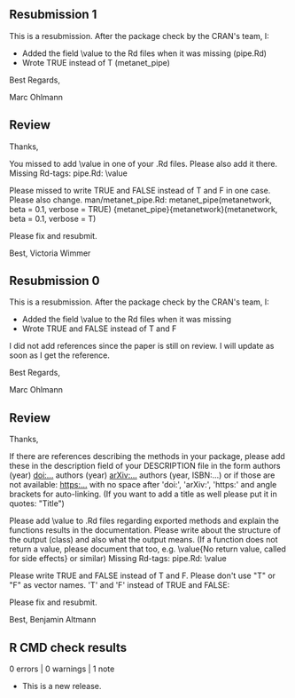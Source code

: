 
## Resubmission 1
This is a resubmission. After the package check by the CRAN's team, I:
​
* Added the field \value to the Rd files when it was missing (pipe.Rd)
* Wrote TRUE instead of T (metanet_pipe)

Best Regards,

Marc Ohlmann

## Review 

Thanks,

You missed to add \value in one of your .Rd files. Please also add it there.
Missing Rd-tags:
     pipe.Rd:  \value

Please missed to write TRUE and FALSE instead of T and F in one case. Please also change.
man/metanet_pipe.Rd:
    metanet_pipe(metanetwork, beta = 0.1, verbose = TRUE)
    {metanet_pipe}{metanetwork}(metanetwork, beta = 0.1, verbose = T)

Please fix and resubmit.

Best,
Victoria Wimmer 


## Resubmission 0
This is a resubmission. After the package check by the CRAN's team, I:
​
* Added the field \value to the Rd files when it was missing
* Wrote TRUE and FALSE instead of T and F

I did not add references since the paper is still on review. I will update as soon as I get the reference.

Best Regards,

Marc Ohlmann

## Review


Thanks,

If there are references describing the methods in your package, please add these in the description field of your DESCRIPTION file in the form
authors (year) <doi:...>
authors (year) <arXiv:...>
authors (year, ISBN:...)
or if those are not available: <https:...>
with no space after 'doi:', 'arXiv:', 'https:' and angle brackets for auto-linking. (If you want to add a title as well please put it in quotes: "Title")

Please add \value to .Rd files regarding exported methods and explain the functions results in the documentation. Please write about the structure of the output (class) and also what the output means. (If a function does not return a value, please document that too, e.g. \value{No return value, called for side effects} or similar)
Missing Rd-tags:
     pipe.Rd:  \value

Please write TRUE and FALSE instead of T and F. Please don't use "T" or "F" as vector names.
'T' and 'F' instead of TRUE and FALSE:

Please fix and resubmit.

Best,
Benjamin Altmann 




## R CMD check results

0 errors | 0 warnings | 1 note

* This is a new release.
